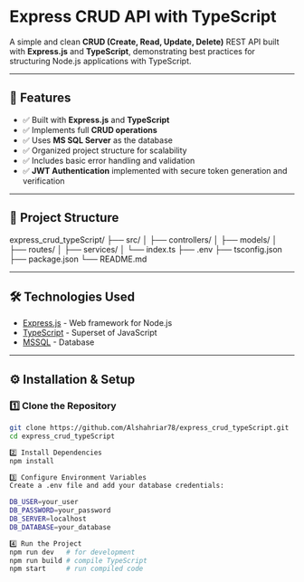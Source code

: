 # Express CRUD API with TypeScript

A simple and clean **CRUD (Create, Read, Update, Delete)** REST API built with **Express.js** and **TypeScript**, demonstrating best practices for structuring Node.js applications with TypeScript.

---

## 🚀 Features
- ✅ Built with **Express.js** and **TypeScript**
- ✅ Implements full **CRUD operations**
- ✅ Uses **MS SQL Server** as the database
- ✅ Organized project structure for scalability
- ✅ Includes basic error handling and validation
- ✅ **JWT Authentication** implemented with secure token generation and verification

---

## 📂 Project Structure
express_crud_typeScript/
├── src/
│ ├── controllers/
│ ├── models/
│ ├── routes/
│ ├── services/
│ └── index.ts
├── .env
├── tsconfig.json
├── package.json
└── README.md




---

## 🛠️ Technologies Used
- [Express.js](https://expressjs.com/) - Web framework for Node.js
- [TypeScript](https://www.typescriptlang.org/) - Superset of JavaScript
- [MSSQL](https://www.microsoft.com/en-us/sql-server/) - Database

---

## ⚙️ Installation & Setup

### 1️⃣ Clone the Repository
```bash
git clone https://github.com/Alshahriar78/express_crud_typeScript.git
cd express_crud_typeScript

2️⃣ Install Dependencies
npm install

3️⃣ Configure Environment Variables
Create a .env file and add your database credentials:

DB_USER=your_user
DB_PASSWORD=your_password
DB_SERVER=localhost
DB_DATABASE=your_database

4️⃣ Run the Project
npm run dev   # for development
npm run build # compile TypeScript
npm start     # run compiled code
